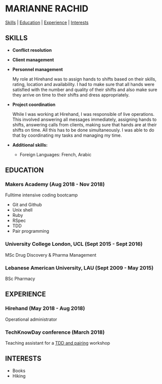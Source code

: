# **MARIANNE RACHID**

[Skills](#skills) | [Education](#education) | [Experience](#experience) | [Interests](#interests)

## <a name="skills">**SKILLS**</a>

* **Conflict resolution**

  <!-- While I was working at Hirehand, sometimes a client would call and complain about a hand that either hasn't shown up to their shift or misbehave. I had to make sure that the client -->
* **Client management**



* **Personnel management**

  My role at Hirehand was to assign hands to shifts based on their skills, rating, location and availability. I had to make sure that all hands were satisfied with the number and quality of their shifts and also make sure they arrive on time to their shifts and dress appropriately.


* **Project coordination**

  While I was working at Hirehand, I was responsible of live operations. This involved answering all messages immediately, assigning hands to shifts, answering calls from clients, making sure that hands are at their shifts on time. All this has to be done simultaneously. I was able to do that by coordinating my tasks and managing my time.


* **Additional skills:**
  * Foreign Languages: French, Arabic

## <a name="Education">**EDUCATION**</a>

### Makers Academy (Aug 2018 - Nov 2018)
 Fulltime intensive coding bootcamp
  * Git and Github
  * Unix shell
  * Ruby
  * RSpec
  * TDD
  * Pair programming

### University College London, UCL (Sept 2015 - Sept 2016)
MSc Drug Discovery & Pharma Management

### Lebanese American University, LAU (Sept 2009 - May 2015)
BSc Pharmacy


## <a name="Experience">**EXPERIENCE**</a>

### Hirehand (May 2018 - Aug 2018)
Operational administrator

### TechKnowDay conference (March 2018)
Teaching assistant for a
[TDD and pairing](https://github.com/fouralarmfire/square-one/tree/master/tutorials) workshop

## <a name="Interests">**INTERESTS**</a>

* Books   
* Hiking
